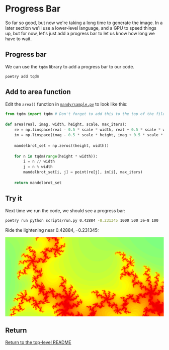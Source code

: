 # Progress Bar

So far so good, but now we're taking a long time to generate the image.
In a later section we'll use a lower-level language, and a GPU to speed things up, but for now, let's just add a progress bar to let us know how long we have to wait.

## Progress bar

We can use the `tqdm` library to add a progress bar to our code.

```
poetry add tqdm
```

## Add to area function

Edit the `area()` function in [`mandy/sample.py`](./mandy/sample.py) to look like this:

```python
from tqdm import tqdm # Don't forget to add this to the top of the file.

def area(real, imag, width, height, scale, max_iters):
    re = np.linspace(real - 0.5 * scale * width, real + 0.5 * scale * width, width)
    im = np.linspace(imag - 0.5 * scale * height, imag + 0.5 * scale * height, height)

    mandelbrot_set = np.zeros((height, width))

    for n in tqdm(range(height * width)):
        i = n // width
        j = n % width
        mandelbrot_set[i, j] = point(re[j], im[i], max_iters)

    return mandelbrot_set
```

## Try it

Next time we run the code, we should see a progress bar:

```bash
poetry run python scripts/run.py 0.42884 -0.231345 1000 500 3e-8 100
```

Ride the lightening near $0.42884,-0.231345$:

![Mandelbrot set](./output/mandy.png)

## Return

[Return to the top-level README](./../../README.md)
